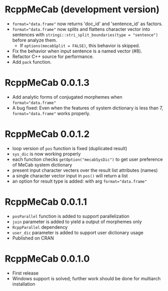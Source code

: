 # RcppMeCab (development version)

+ `format="data.frame"` now returns 'doc_id' and 'sentence_id' as factors.
+ `format="data.frame"` now splits and flattens character vector into sentences with `stringi::stri_split_boundaries(type = "sentence")` before analyze them.
  + If `options(mecabSplit = FALSE)`, this behavior is skipped.
+ Fix the behavior when input sentence is a named vector (#8).
+ Refactor C++ source for performance.
+ Add `pack` function.

# RcppMeCab 0.0.1.3

+ Add analytic forms of conjugated morphemes when `format="data.frame"`
+ A bug fixed: Even when the features of system dictionary is less than 7, `format="data.frame"` works properly.

# RcppMeCab 0.0.1.2

+ loop version of `pos` function is fixed (duplicated result)
+ `sys_dic` is now working properly
+ each function checks `getOption("mecabSysDic")` to get user preference of MeCab system dictionary
+ present input character vecters over the result list attributes (names)
+ a single character vector input in `pos()` will return a list
+ an option for result type is added: with arg `format="data.frame"`

# RcppMeCab 0.0.1.1

+ `posParallel` function is added to support parallelization
+ `join` parameter is added to yield a output of morphemes only
+ `RcppParallel` dependency
+ `user_dic` parameter is added to support user dictionary usage
+ Published on CRAN

# RcppMeCab 0.0.1.0

+ First release
+ Windows support is solved; further work should be done for multiarch installation
